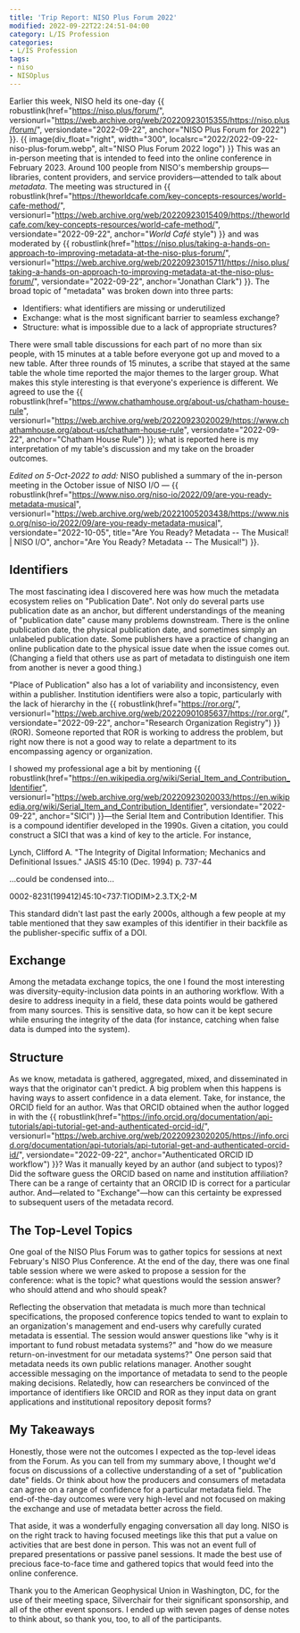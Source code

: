 ```yaml
---
title: 'Trip Report: NISO Plus Forum 2022'
modified: 2022-09-22T22:24:51-04:00
category: L/IS Profession
categories:
- L/IS Profession
tags:
- niso
- NISOplus
---
```


Earlier this week, NISO held its one-day {{ robustlink(href="https://niso.plus/forum/", versionurl="https://web.archive.org/web/20220923015355/https://niso.plus/forum/", versiondate="2022-09-22", anchor="NISO Plus Forum for 2022") }}.
{{ image(div_float="right", width="300", localsrc="2022/2022-09-22-niso-plus-forum.webp", alt="NISO Plus Forum 2022 logo") }}
This was an in-person meeting that is intended to feed into the online conference in February 2023.
Around 100 people from NISO's membership groups—libraries, content providers, and service providers—attended to talk about _metadata_.
The meeting was structured in {{ robustlink(href="https://theworldcafe.com/key-concepts-resources/world-cafe-method/", versionurl="https://web.archive.org/web/20220923015409/https://theworldcafe.com/key-concepts-resources/world-cafe-method/", versiondate="2022-09-22", anchor="_World Café_ style") }} and was moderated by {{ robustlink(href="https://niso.plus/taking-a-hands-on-approach-to-improving-metadata-at-the-niso-plus-forum/", versionurl="https://web.archive.org/web/20220923015711/https://niso.plus/taking-a-hands-on-approach-to-improving-metadata-at-the-niso-plus-forum/", versiondate="2022-09-22", anchor="Jonathan Clark") }}.
The broad topic of "metadata" was broken down into three parts:

* Identifiers: what identifiers are missing or underutilized
* Exchange: what is the most significant barrier to seamless exchange?
* Structure: what is impossible due to a lack of appropriate structures?

There were small table discussions for each part of no more than six people, with 15 minutes at a table before everyone got up and moved to a new table.
After three rounds of 15 minutes, a scribe that stayed at the same table the whole time reported the major themes to the larger group.
What makes this style interesting is that everyone's experience is different.
We agreed to use the {{ robustlink(href="https://www.chathamhouse.org/about-us/chatham-house-rule", versionurl="https://web.archive.org/web/20220923020029/https://www.chathamhouse.org/about-us/chatham-house-rule", versiondate="2022-09-22", anchor="Chatham House Rule") }}; what is reported here is my interpretation of my table's discussion and my take on the broader outcomes.

<em>Edited on 5-Oct-2022 to add:</em> NISO published a summary of the in-person meeting in the October issue of NISO I/O — {{ robustlink(href="https://www.niso.org/niso-io/2022/09/are-you-ready-metadata-musical", versionurl="https://web.archive.org/web/20221005203438/https://www.niso.org/niso-io/2022/09/are-you-ready-metadata-musical", versiondate="2022-10-05", title="Are You Ready? Metadata -- The Musical! | NISO I/O", anchor="Are You Ready? Metadata -- The Musical!") }}.

## Identifiers
The most fascinating idea I discovered here was how much the metadata ecosystem relies on "Publication Date".
Not only do several parts use publication date as an anchor, but different understandings of the meaning of "publication date" cause many problems downstream.
There is the online publication date, the physical publication date, and sometimes simply an unlabeled publication date.
Some publishers have a practice of changing an online publication date to the physical issue date when the issue comes out.
(Changing a field that others use as part of metadata to distinguish one item from another is never a good thing.)

"Place of Publication" also has a lot of variability and inconsistency, even within a publisher.
Institution identifiers were also a topic, particularly with the lack of hierarchy in the {{ robustlink(href="https://ror.org/", versionurl="https://web.archive.org/web/20220901085637/https://ror.org/", versiondate="2022-09-22", anchor="Research Organization Registry") }} (ROR).
Someone reported that ROR is working to address the problem, but right now there is not a good way to relate a department to its encompassing agency or organization.

I showed my professional age a bit by mentioning {{ robustlink(href="https://en.wikipedia.org/wiki/Serial_Item_and_Contribution_Identifier", versionurl="https://web.archive.org/web/20220923020033/https://en.wikipedia.org/wiki/Serial_Item_and_Contribution_Identifier", versiondate="2022-09-22", anchor="SICI") }}—the Serial Item and Contribution Identifier.
This is a compound identifier developed in the 1990s. Given a citation, you could construct a SICI that was a kind of key to the article. For instance,

Lynch, Clifford A. "The Integrity of Digital Information; Mechanics and Definitional Issues." JASIS 45:10 (Dec. 1994) p. 737-44

...could be condensed into...

0002-8231(199412)45:10<737:TIODIM>2.3.TX;2-M

This standard didn't last past the early 2000s, although a few people at my table mentioned that they saw examples of this identifier in their backfile as the publisher-specific suffix of a DOI.

## Exchange
Among the metadata exchange topics, the one I found the most interesting was diversity-equity-inclusion data points in an authoring workflow.
With a desire to address inequity in a field, these data points would be gathered from many sources.
This is sensitive data, so how can it be kept secure while ensuring the integrity of the data (for instance, catching when false data is dumped into the system).

## Structure
As we know, metadata is gathered, aggregated, mixed, and disseminated in ways that the originator can't predict.
A big problem when this happens is having ways to assert confidence in a data element.
Take, for instance, the ORCID field for an author. Was that ORCID obtained when the author logged in with the {{ robustlink(href="https://info.orcid.org/documentation/api-tutorials/api-tutorial-get-and-authenticated-orcid-id/", versionurl="https://web.archive.org/web/20220923020205/https://info.orcid.org/documentation/api-tutorials/api-tutorial-get-and-authenticated-orcid-id/", versiondate="2022-09-22", anchor="Authenticated ORCID ID workflow") }}? Was it manually keyed by an author (and subject to typos)? Did the software guess the ORCID based on name and institution affiliation?
There can be a range of certainty that an ORCID ID is correct for a particular author.
And—related to "Exchange"—how can this certainty be expressed to subsequent users of the metadata record.

## The Top-Level Topics
One goal of the NISO Plus Forum was to gather topics for sessions at next February's NISO Plus Conference.
At the end of the day, there was one final table session where we were asked to propose a session for the conference: what is the topic? what questions would the session answer? who should attend and who should speak?

Reflecting the observation that metadata is much more than technical specifications, the proposed conference topics tended to want to explain to an organization's management and end-users why carefully curated metadata is essential.
The session would answer questions like "why is it important to fund robust metadata systems?" and "how do we measure return-on-investment for our metadata systems?"
One person said that metadata needs its own public relations manager.
Another sought accessible messaging on the importance of metadata to send to the people making decisions.
Relatedly, how can researchers be convinced of the importance of identifiers like ORCID and ROR as they input data on grant applications and institutional repository deposit forms?

## My Takeaways
Honestly, those were not the outcomes I expected as the top-level ideas from the Forum.
As you can tell from my summary above, I thought we'd focus on discussions of a collective understanding of a set of "publication date" fields.
Or think about how the producers and consumers of metadata can agree on a range of confidence for a particular metadata field.
The end-of-the-day outcomes were very high-level and not focused on making the exchange and use of metadata better across the field.

That aside, it was a wonderfully engaging conversation all day long.
NISO is on the right track to having focused meetings like this that put a value on activities that are best done in person.
This was not an event full of prepared presentations or passive panel sessions.
It made the best use of precious face-to-face time and gathered topics that would feed into the online conference.

Thank you to the American Geophysical Union in Washington, DC, for the use of their meeting space, Silverchair for their significant sponsorship, and all of the other event sponsors.
I ended up with seven pages of dense notes to think about, so thank you, too, to all of the participants.

